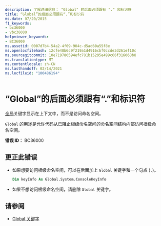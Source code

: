 ```yaml
---
description: 了解详细信息： "Global" 的后面必须跟有 "." 和标识符
title: “Global”的后面必须跟有“.”和标识符
ms.date: 07/20/2015
f1_keywords:
- bc36000
- vbc36000
helpviewer_keywords:
- BC36000
ms.assetid: 0007d7b4-54a2-4f09-904c-d5ad60a55f8e
ms.openlocfilehash: 12cfe48b6c9f219a1d4916cbf0ccde3d261ef10c
ms.sourcegitcommit: 10e719780594efc781b15295e499c66f316068b8
ms.translationtype: MT
ms.contentlocale: zh-CN
ms.lasthandoff: 02/14/2021
ms.locfileid: "100486194"
---
```

# <a name="global-must-be-followed-by--and-an-identifier"></a>“Global”的后面必须跟有“.”和标识符

[全局](../programming-guide/program-structure/namespaces.md#global-keyword-in-fully-qualified-names)关键字显示在上下文中，而不是访问命名空间。  
  
 `Global` 的用途是允许代码从已阻止根级命名空间的命名空间结构内部访问根级命名空间。  
  
 **错误 ID：** BC36000  
  
## <a name="to-correct-this-error"></a>更正此错误  
  
- 如果想要访问根级命名空间，可以在后面加上 `Global` 关键字和一个句点 (`.`)。  
  
    ```vb  
    Dim keyInfo As Global.System.ConsoleKeyInfo  
    ```  
  
- 如果不想访问根级命名空间，请删除 `Global` 关键字。  
  
## <a name="see-also"></a>请参阅

- [Global 关键字](../programming-guide/program-structure/namespaces.md#global-keyword-in-fully-qualified-names)
